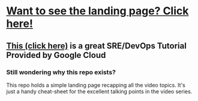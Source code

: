 # [Want to see the landing page? Click here!](https://01b9m.csb.app/)

## [This (click here)](https://www.youtube.com/watch?v=uTEL8Ff1Zvk&list=PLIivdWyY5sqJrKl7D2u-gmis8h9K66qoj) is a great SRE/DevOps Tutorial Provided by Google Cloud

### Still wondering why this repo exists?

This repo holds a simple landing page recapping all the video topics. It's just a handy cheat-sheet for the excellent talking points in the video series.
